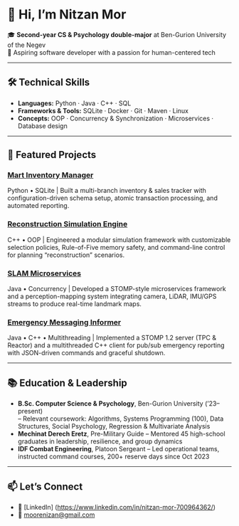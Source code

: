 # 👋 Hi, I’m Nitzan Mor

🎓 **Second-year CS & Psychology double-major** at Ben-Gurion University of the Negev  
💼 Aspiring software developer with a passion for human-centered tech

---

## 🛠️ Technical Skills

- **Languages:** Python · Java · C++ · SQL  
- **Frameworks & Tools:** SQLite · Docker · Git · Maven · Linux 
- **Concepts:** OOP · Concurrency & Synchronization · Microservices · Database design

---

## 🚀 Featured Projects

### [Mart Inventory Manager](https://github.com/mooreni/Mart-Inventory-Manager.git)
Python • SQLite | Built a multi-branch inventory & sales tracker with configuration-driven schema setup, atomic transaction processing, and automated reporting.

### [Reconstruction Simulation Engine](https://github.com/mooreni/Reconstruction-Simulation-Engine.git)  
C++ • OOP | Engineered a modular simulation framework with customizable selection policies, Rule-of-Five memory safety, and command-line control for planning “reconstruction” scenarios.

### [SLAM Microservices](https://github.com/mooreni/GurionRock-SLAM-Microservices.git)  
Java • Concurrency | Developed a STOMP-style microservices framework and a perception-mapping system integrating camera, LiDAR, IMU/GPS streams to produce real-time landmark maps.

### [Emergency Messaging Informer](https://github.com/mooreni/Emergency-Messaging-Informer.git)  
Java • C++ • Multithreading | Implemented a STOMP 1.2 server (TPC & Reactor) and a multithreaded C++ client for pub/sub emergency reporting with JSON-driven commands and graceful shutdown.

---

## 📚 Education & Leadership

- **B.Sc. Computer Science & Psychology**, Ben-Gurion University (’23–present)  
  – Relevant coursework: Algorithms, Systems Programming (100), Data Structures, Social Psychology, Regression & Multivariate Analysis  
- **Mechinat Derech Eretz**, Pre-Military Guide – Mentored 45 high-school graduates in leadership, resilience, and group dynamics  
- **IDF Combat Engineering**, Platoon Sergeant – Led operational teams, instructed command courses, 200+ reserve days since Oct 2023

---

## 📫 Let’s Connect

- 🔗 [LinkedIn] (https://www.linkedin.com/in/nitzan-mor-700964362/)
- 📧 moorenizan@gmail.com
